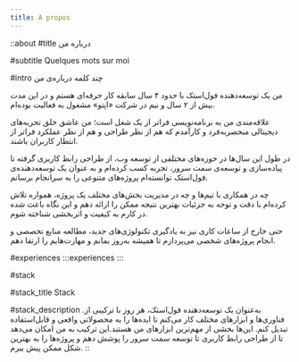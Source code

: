 ```yaml
---
title: A propos
---
```


::about
#title
درباره‌ من

#subtitle
Quelques mots sur moi

#intro
چند کلمه درباره‌ی من

من یک توسعه‌دهنده فول‌استک با حدود ۴ سال سابقه کار حرفه‌ای هستم و در این مدت بیش از ۲ سال و نیم در شرکت «اپتو» مشغول به فعالیت بوده‌ام.

علاقه‌مندی من به برنامه‌نویسی فراتر از یک شغل است؛ من عاشق خلق تجربه‌های دیجیتالی منحصربه‌فرد و کارآمدم که هم از نظر طراحی و هم از نظر عملکرد فراتر از انتظار کاربران باشند.

در طول این سال‌ها در حوزه‌های مختلفی از توسعه وب، از طراحی رابط کاربری گرفته تا پیاده‌سازی و توسعه‌ی سمت سرور، تجربه کسب کرده‌ام و به عنوان یک توسعه‌دهنده‌ی فول‌استک توانسته‌ام پروژه‌های متنوعی را به سرانجام برسانم.

چه در همکاری با تیم‌ها و چه در مدیریت بخش‌های مختلف یک پروژه، همواره تلاش کرده‌ام با دقت و توجه به جزئیات بهترین نتیجه ممکن را ارائه دهم و این نگاه باعث شده در کارم به کیفیت و اثربخشی شناخته شوم.

حتی خارج از ساعات کاری نیز به یادگیری تکنولوژی‌های جدید، مطالعه منابع تخصصی و انجام پروژه‌های شخصی می‌پردازم تا همیشه به‌روز بمانم و مهارت‌هایم را ارتقا دهم.

#experiences
  :::experiences
  :::

#stack

#stack_title
Stack

#stack_description
.به‌عنوان یک توسعه‌دهنده فول‌استک، هر روز با ترکیبی از فناوری‌ها و ابزارهای مختلف کار می‌کنم تا ایده‌ها را به محصولاتی واقعی و قابل‌استفاده تبدیل کنم. این‌ها بخشی از مهم‌ترین ابزارهای من هستند.این ترکیب به من امکان می‌دهد تا از طراحی رابط کاربری تا توسعه سمت سرور را پوشش دهم و پروژه‌ها را به بهترین شکل ممکن پیش ببرم.
::
